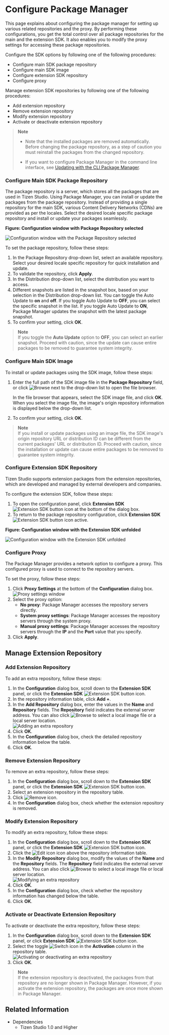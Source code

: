 # Configure Package Manager

This page explains about configuring the package manager for setting up various related repositories and the proxy. By performing these configurations, you get the total control over all package repositories for the main and the extension SDK. It also enables you to modify the proxy settings for accessing these package repositories.

Configure the SDK options by following one of the following procedures:

- Configure main SDK package repository
- Configure main SDK image
- Configure extension SDK repository
- Configure proxy

Manage extension SDK repositories by following one of the following procedures:

- Add extension repository
- Remove extension repository
- Modify extension repository
- Activate or deactivate extension repository

> **Note**
>
> - Note that the installed packages are removed automatically. Before changing the package repository, as a step of caution you must reinstall the packages from the changed repository.
> 
> - If you want to configure Package Manager in the command line interface, see [Updating with the CLI Package Manager](update-sdk.md#updating-with-the-cli-package-manager).


### Configure Main SDK Package Repository

The package repository is a server, which stores all the packages that are used in Tizen Studio. Using Package Manager, you can install or update the packages from the package repository. 
Instead of providing a single repository for the main SDK, various  Content Delivery Networks (CDNs) are provided as per the locales. Select the desired locale specific package repository and install or update your packages seamlessly.

**Figure: Configuration window with Package Repository selected**

![Configuration window with the Package Repository selected](./media/advanced_conf_server.png)

To set the package repository, follow these steps:

1. In the Package Repository drop-down list, select an available repository. Select your desired locale specific repository for quick installation and update.
2. To validate the repository, click **Apply**. 
3. In the Distribution drop-down list, select the distribution you want to access.
4. Different snapshots are listed in the snapshot box, based on your selection in the Distribution drop-down list. You can toggle the Auto Update to **on** and **off**. If you toggle Auto Update to **OFF**, you can select the specific snapshot in the list. If you toggle Auto Update to **ON**, Package Manager updates the snapshot with the latest package snapshot.
5. To confirm your setting, click **OK**.

> **Note**  
> If you toggle the **Auto Update** option to **OFF**, you can select an earlier snapshot. Proceed with caution, since the update can cause entire packages to be removed to guarantee system integrity.

### Configure Main SDK Image

To install or update packages using the SDK image, follow these steps:

1. Enter the full path of the SDK image file in the **Package Repository** field, or click ![Browse](./media/advanced_conf_browse.png) next to the drop-down list to open the file browser.

   In the file browser that appears, select the SDK image file, and click **OK**. When you select the image file, the image's origin repository information is displayed below the drop-down list.
2. To confirm your setting, click **OK**.

> **Note**  
> If you install or update packages using an image file, the SDK image's origin repository URL or distribution ID can be different from the current packages' URL or distribution ID. Proceed with caution, since the installation or update can cause entire packages to be removed to guarantee system integrity.

### Configure Extension SDK Repository

Tizen Studio supports extension packages from the extension repositories, which are developed and managed by external developers and companies. 

To configure the extension SDK, follow these steps:

1. To open the configuration panel, click **Extension SDK** ![Extension SDK button icon](./media/advanced_conf_icon_extension.png) at the bottom of the dialog box.
2. To return to the package repository configuration, click **Extension SDK** ![Extension SDK button icon active](./media/advanced_conf_icon_extension_active.png).

**Figure: Configuration window with the Extension SDK unfolded**

![Configuration window with the Extension SDK unfolded](./media/advanced_conf_extension.png)

### Configure Proxy

The Package Manager provides a network option to configure a proxy. This configured proxy is used to connect to the repository servers. 

To set the proxy, follow these steps:

1. Click **Proxy Settings** at the bottom of the **Configuration** dialog box.  
![Proxy settings window](./media/advanced_conf_proxy.png)
2. Select the proxy option:
   - **No proxy**: Package Manager accesses the repository servers directly.
   - **System proxy settings**: Package Manager accesses the repository servers through the system proxy.
   - **Manual proxy settings**: Package Manager accesses the repository servers through the **IP** and the **Port** value that you specify.
3. Click **Apply**.


## Manage Extension Repository
### Add Extension Repository

To add an extra repository, follow these steps:

1. In the **Configuration** dialog box, scroll down to the **Extension SDK** panel, or click the **Extension SDK** ![Extension SDK button icon](./media/advanced_conf_icon_extension.png).
2. In the repository information table, click **Add +**.
3. In the **Add Repository** dialog box, enter the values in the **Name** and **Repository** fields. The **Repository** field indicates the external server address. You can also click ![Browse](./media/advanced_conf_browse.png) to select a local image file or a local server location.  
![Adding an extra repository](./media/advanced_conf_add_extra.png)
4. Click **OK**.
5. In the **Configuration** dialog box, check the detailed repository information below the table.
6. Click **OK**.

### Remove Extension Repository

To remove an extra repository, follow these steps:

1. In the **Configuration** dialog box, scroll down to the **Extension SDK** panel, or click the **Extension SDK** ![Extension SDK button icon](./media/advanced_conf_icon_extension.png).
2. Select an extension repository in the repository table.
3. Click ![Remove icon](./media/advanced_conf_icon_remove.png).
4. In the **Configuration** dialog box, check whether the extension repository is removed.

### Modify Extension Repository

To modify an extra repository, follow these steps:

1. In the **Configuration** dialog box, scroll down to the **Extension SDK** panel, or click the **Extension SDK** ![Extension SDK button icon](./media/advanced_conf_icon_extension.png).
2. Click the ![Edit icon](./media/advanced_conf_icon_edit.png) icon above the repository information table.
3. In the **Modify Repository** dialog box, modify the values of the **Name** and the **Repository** fields. The **Repository** field indicates the external server address. You can also click ![Browse](./media/advanced_conf_browse.png) to select a local image file or local server location.  
![Modifying an extra repository](./media/advanced_conf_edit_extra.png)
4. Click **OK**.
5. In the **Configuration** dialog box, check whether the repository information has changed below the table.
6. Click **OK**.

### Activate or Deactivate Extension Repository

To activate or deactivate the extra repository, follow these steps:

1. In the **Configuration** dialog box, scroll down to the **Extension SDK** panel, or click **Extension SDK** ![Extension SDK button icon](./media/advanced_conf_icon_extension.png).
2. Select the toggle ![Switch icon](./media/advanced_conf_icon_switch.png) in the **Activation** column in the repository table.  
![Activating or deactivating an extra repository](./media/advanced_conf_activate_extra.png)
3. Click **OK**.

> **Note**  
> If the extension repository is deactivated, the packages from that repository are no longer shown in Package Manager. However, if you activate the extension repository, the packages are once more shown in Package Manager.

## Related Information
- Dependencies
  - Tizen Studio 1.0 and Higher
